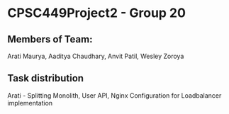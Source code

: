 # CPSC449Project2 - Group 20

## Members of Team: 
Arati Maurya, Aaditya Chaudhary, Anvit Patil, Wesley Zoroya

## Task distribution
Arati - Splitting Monolith, User API, Nginx Configuration for Loadbalancer implementation

